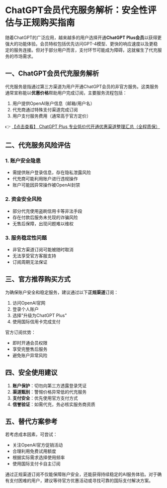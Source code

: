 # ChatGPT会员代充服务解析：安全性评估与正规购买指南

随着ChatGPT的广泛应用，越来越多的用户选择开通**ChatGPT Plus会员**以获得更强大的功能体验。会员特权包括优先访问GPT-4模型、更快的响应速度以及更稳定的服务连接。但对于部分用户而言，支付环节可能成为障碍，这就催生了代充服务的市场需求。

## 一、ChatGPT会员代充服务解析

代充服务是指通过第三方渠道为用户开通ChatGPT会员的非官方服务。这类服务通常宣称能以**优惠价格**帮助用户完成订阅，主要服务流程包括：

1. 用户提供OpenAI账户信息（邮箱/用户名）
2. 代充商通过特殊支付渠道完成订阅
3. 用户支付服务费用（通常高于官方定价）

👉 [【点击查看】 ChatGPT Plus 专业低价代开通优惠渠道整理汇总（全程质保）](https://bit.ly/DaiKai)

## 二、代充服务风险评估

### 1. 账户安全隐患
- 需提供账户登录信息，存在隐私泄露风险
- 代充商可能利用账户进行违规操作
- 账户可能因异常操作被OpenAI封禁

### 2. 资金安全风险
- 部分代充使用盗刷信用卡等非法手段
- 存在付款后服务未兑现的诈骗风险
- 无售后保障，出现问题难以维权

### 3. 服务稳定性问题
- 非官方渠道订阅可能被随时取消
- 无法享受官方客服支持
- 订阅周期无法保证

## 三、官方推荐购买方式

为确保账户安全和稳定服务，建议通过以下**正规渠道**订阅：

1. 访问OpenAI官网
2. 登录个人账户
3. 选择"升级为ChatGPT Plus"
4. 使用国际信用卡完成支付

官方订阅优势：
- 即时开通会员权限
- 享受完整售后服务
- 避免账户异常风险

## 四、安全使用建议

1. **账户保护**：切勿向第三方透露登录凭证
2. **渠道甄别**：警惕价格异常低的代充服务
3. **支付安全**：优先使用官方支付方式
4. **信誉验证**：如需代充，务必核实服务商资质

## 五、替代方案参考

若考虑成本因素，可尝试：
- 关注OpenAI官方促销活动
- 合理利用免费试用额度
- 根据实际需求选择使用频率
- 使用国际支付卡自主订阅

通过正规渠道订阅不仅能保障账户安全，还能获得持续稳定的AI服务体验。对于确有支付困难的用户，建议等待官方优惠活动或寻找可靠的国际支付解决方案。